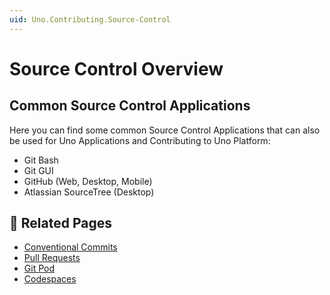 ```yaml
---
uid: Uno.Contributing.Source-Control
---
```

# Source Control Overview

## Common Source Control Applications

Here you can find some common Source Control Applications that can also be used for Uno Applications and Contributing to Uno Platform:

- Git Bash
- Git GUI
- GitHub (Web, Desktop, Mobile)
- Atlassian SourceTree (Desktop)

## 📄 Related Pages

- [Conventional Commits](xref:Uno.Contributing.ConventionalCommits)
- [Pull Requests](xref:Uno.Contributing.PullRequests)
- [Git Pod](xref:Uno.Features.Gitpod)
- [Codespaces](xref:Uno.Features.Codespaces)
